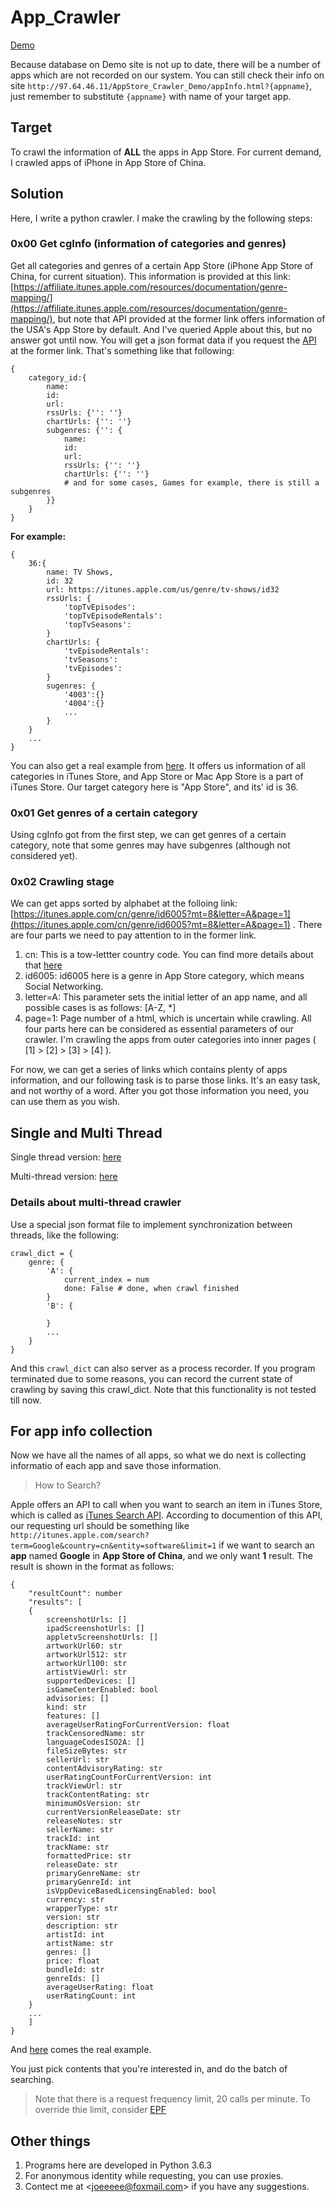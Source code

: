 # App_Crawler
[Demo](http://97.64.46.11/AppStore_Crawler_Demo/index.html)

Because database on Demo site is not up to date, there will be a number of apps which are not recorded on our system. You can still check their info on site `http://97.64.46.11/AppStore_Crawler_Demo/appInfo.html?{appname}`, just remember to substitute `{appname}` with name of your target app.

## Target

To crawl the information of **ALL** the apps in App Store. For current demand, I crawled apps of iPhone in App Store of China.

## Solution

Here, I write a python crawler. I make the crawling by the following steps:

### 0x00 Get cgInfo (information of categories and genres)

Get all categories and genres of a certain App Store (iPhone App Store of China, for current situation). This information is provided at this link: [https://affiliate.itunes.apple.com/resources/documentation/genre-mapping/](https://affiliate.itunes.apple.com/resources/documentation/genre-mapping/), but note that API provided at the former link offers information of the USA's App Store by default. And I've queried Apple about this, but no answer got until now.
You will get a json format data if you request the [API](https://itunes.apple.com/WebObjects/MZStoreServices.woa/ws/genres) at the former link. That's something like that following:
```
{
    category_id:{
        name:
        id:
        url:
        rssUrls: {'': ''}
        chartUrls: {'': ''}
        subgenres: {'': {
            name: 
            id: 
            url: 
            rssUrls: {'': ''}
            chartUrls: {'': ''}
            # and for some cases, Games for example, there is still a subgenres
        }}
    }
}

```
**For example:**
```
{
    36:{
        name: TV Shows,
        id: 32
        url: https://itunes.apple.com/us/genre/tv-shows/id32
        rssUrls: {
            'topTvEpisodes':
            'topTvEpisodeRentals':
            'topTvSeasons':
        }
        chartUrls: {
            'tvEpisodeRentals': 
            'tvSeasons':
            'tvEpisodes':
        }
        sugenres: {
            '4003':{}
            '4004':{}
            ...
        }
    }
    ...
}
```
You can also get a real example from [here](https://raw.githubusercontent.com/Joeeyy/app_crawler/master/cgInfoFile.txt). It offers us information of all categories in iTunes Store, and App Store or Mac App Store is a part of iTunes Store. Our target category here is "App Store", and its' id is 36.

### 0x01 Get genres of a certain category

Using cgInfo got from the first step, we can get genres of a certain category, note that some genres may have subgenres (although not considered yet).

### 0x02 Crawling stage

We can get apps sorted by alphabet at the folloing link: [https://itunes.apple.com/cn/genre/id6005?mt=8&letter=A&page=1](https://itunes.apple.com/cn/genre/id6005?mt=8&letter=A&page=1) .
There are four parts we need to pay attention to in the former link.
1. cn: This is a tow-lettter country code. You can find more details about that [here](https://en.wikipedia.org/wiki/ISO_3166-1_alpha-2)
2. id6005: id6005 here is a genre in App Store category, which means Social Networking.
3. letter=A: This parameter sets the initial letter of an app name, and all possible cases is as follows: [A-Z, *]
4. page=1: Page number of a html, which is uncertain while crawling.
All four parts here can be considered as essential parameters of our crawler. I'm crawling the apps from outer categories into inner pages ( [1] > [2] > [3] > [4] ). 

For now, we can get a series of links which contains plenty of apps information, and our following task is to parse those links. It's an easy task, and not worthy of a word. After you got those information you need, you can use them as you wish.

## Single and Multi Thread
Single thread version: [here](https://github.com/Joeeyy/app_crawler/blob/master/app_crawler.py) 

Multi-thread version: [here](https://github.com/Joeeyy/app_crawler/blob/master/mul_app_crawler.py)

### Details about multi-thread crawler

Use a special json format file to implement synchronization between threads, like the following:
```
crawl_dict = {
    genre: {
        'A': {
            current_index = num
            done: False # done, when crawl finished
        }
        'B': {

        }
        ...
    }
}
```
And this `crawl_dict` can also server as a process recorder. If you program terminated due to some reasons, you can record the current state of crawling by saving this crawl_dict. Note that this functionality is not tested till now.  

## For app info collection

Now we have all the names of all apps, so what we do next is collecting informatio of each app and save those information. 

> How to Search?

Apple offers an API to call when you want to search an item in iTunes Store, which is called as [iTunes Search API](https://affiliate.itunes.apple.com/resources/documentation/itunes-store-web-service-search-api/). According to documention of this API, our requesting url should be something like `http://itunes.apple.com/search?term=Google&country=cn&entity=software&limit=1` if we want to search an **app** named **Google** in **App Store of China**, and we only want **1** result. The result is shown in the format as follows:
```
{
    "resultCount": number
    "results": [
    {
        screenshotUrls: []
        ipadScreenshotUrls: []
        appletvScreenshotUrls: []
        artworkUrl60: str
        artworkUrl512: str
        artworkUrl100: str
        artistViewUrl: str
        supportedDevices: []
        isGameCenterEnabled: bool
        advisories: []
        kind: str
        features: []
        averageUserRatingForCurrentVersion: float
        trackCensoredName: str
        languageCodesISO2A: []
        fileSizeBytes: str
        sellerUrl: str
        contentAdvisoryRating: str
        userRatingCountForCurrentVersion: int
        trackViewUrl: str
        trackContentRating: str
        minimumOsVersion: str
        currentVersionReleaseDate: str
        releaseNotes: str
        sellerName: str
        trackId: int 
        trackName: str
        formattedPrice: str
        releaseDate: str
        primaryGenreName: str
        primaryGenreId: int
        isVppDeviceBasedLicensingEnabled: bool
        currency: str
        wrapperType: str
        version: str
        description: str
        artistId: int
        artistName: str
        genres: []
        price: float
        bundleId: str
        genreIds: []
        averageUserRating: float
        userRatingCount: int
    }
    ...
    ]
}
```
And [here](https://github.com/Joeeyy/app_crawler/blob/master/app_info_of_google.txt) comes the real example.

You just pick contents that you're interested in, and do the batch of searching. 

> Note that there is a request frequency limit, 20 calls per minute. To override thie limit, consider [EPF](https://affiliate.itunes.apple.com/resources/documentation/itunes-enterprise-partner-feed/)

## Other things
1. Programs here are developed in Python 3.6.3
2. For anonymous identity while requesting, you can use proxies.
3. Contect me at <[joeeeee@foxmail.com](joeeeee@foxmail.com)> if you have any suggestions. 
